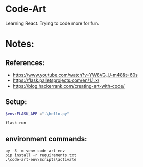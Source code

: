 # Code-Art

Learning React. Trying to code more for fun.

# Notes:

## References:

- https://www.youtube.com/watch?v=YW8VG_U-m48&t=60s
- https://flask.palletsprojects.com/en/1.1.x/
- https://blog.hackerrank.com/creating-art-with-code/

## Setup:

```Powershell
$env:FLASK_APP =".\hello.py"

flask run
```

## environment commands:

```Powerhsell
py -3 -m venv code-art-env
pip install -r requirements.txt
.\code-art-env\Scripts\activate
```
